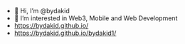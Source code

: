 - 👋 Hi, I’m @bydakid
- 👀 I’m interested in Web3, Mobile and Web Development
- https://bydakid.github.io/
- https://bydakid.github.io/bydakid1/
